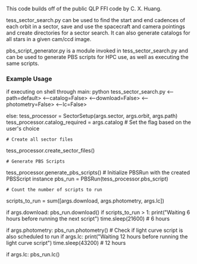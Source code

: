 This code builds off of the public QLP FFI code by C. X. Huang.

tess_sector_search.py can be used to find the start and end cadences of each orbit in a sector, save and use the spacecraft and camera pointings and create directories for a sector search.
It can also generate catalogs for all stars in a given cam/ccd image. 

pbs_script_generator.py is a module invoked in tess_sector_search.py and can be used to generate PBS scripts for HPC use, as well as executing the same scripts. 

### Example Usage ###
if executing on shell through main: 
python tess_sector_search.py <sector> <orbit> <--path=default> <--catalog=False> <--download=False> <--photometry=False> <--lc=False>

else:
tess_processor = SectorSetup(args.sector, args.orbit, args.path)
tess_processor.catalog_required = args.catalog  # Set the flag based on the user's choice

    # Create all sector files
tess_processor.create_sector_files()

    # Generate PBS Scripts
tess_processor.generate_pbs_scripts()
    # Initialize PBSRun with the created PBSScript instance
pbs_run = PBSRun(tess_processor.pbs_script)

    # Count the number of scripts to run
scripts_to_run = sum([args.download, args.photometry, args.lc])

if args.download:
    pbs_run.download()
    if scripts_to_run > 1:
        print("Waiting 6 hours before running the next script")
        time.sleep(21600)  # 6 hours

if args.photometry:
    pbs_run.photometry()
        # Check if light curve script is also scheduled to run
    if args.lc:
        print("Waiting 12 hours before running the light curve script")
        time.sleep(43200)  # 12 hours

if args.lc:
    pbs_run.lc()
